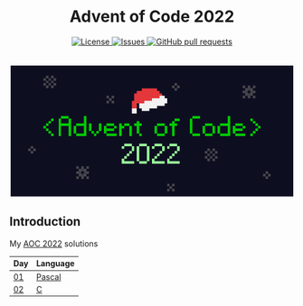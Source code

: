 <p align="center">
	<h1 align="center">Advent of Code 2022</h1>
</p>
<p align="center">
	<a href="./LICENSE">
		<img alt="License" src="https://img.shields.io/badge/license-GPL-blue?color=7aca00"/>
	</a>
	<a href="https://github.com/LordOfTrident/aoc-2022/issues">
		<img alt="Issues" src="https://img.shields.io/github/issues/LordOfTrident/aoc-2022?color=0088ff"/>
	</a>
	<a href="https://github.com/LordOfTrident/aoc-2022/pulls">
		<img alt="GitHub pull requests" src="https://img.shields.io/github/issues-pr/LordOfTrident/aoc-2022?color=0088ff"/>
	</a>
	<br><br><br>
	<img width="500px" src="res/thumbnail.png"/>
</p>

## Introduction
My [AOC 2022](https://adventofcode.com/2022) solutions

| Day        | Language                                                              |
| ---------- | --------------------------------------------------------------------- |
| [01](./01) | [Pascal](https://en.wikipedia.org/wiki/Pascal_(programming_language)) |
| [02](./02) | [C](https://en.wikipedia.org/wiki/C_(programming_language))           |
